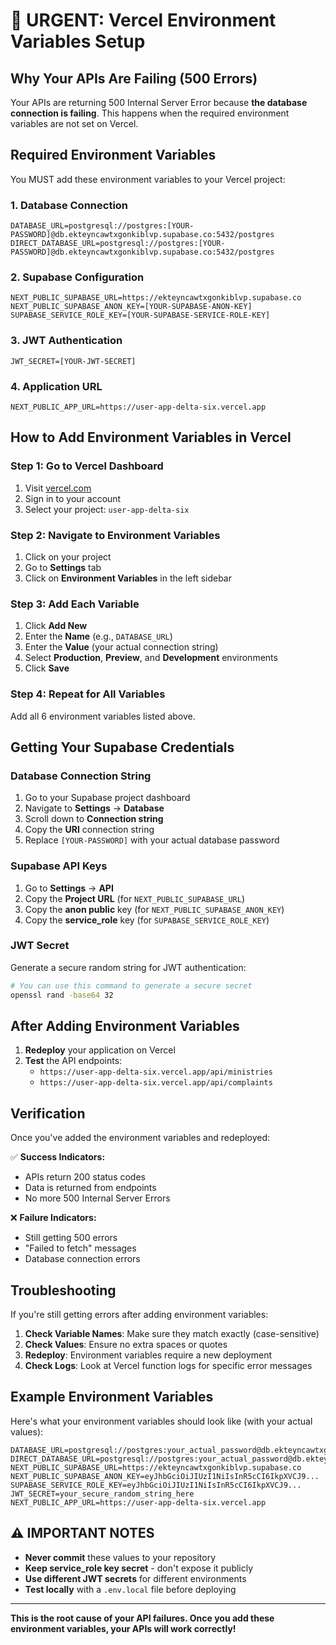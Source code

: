 # 🚨 URGENT: Vercel Environment Variables Setup

## Why Your APIs Are Failing (500 Errors)

Your APIs are returning 500 Internal Server Error because **the database connection is failing**. This happens when the required environment variables are not set on Vercel.

## Required Environment Variables

You MUST add these environment variables to your Vercel project:

### 1. Database Connection
```
DATABASE_URL=postgresql://postgres:[YOUR-PASSWORD]@db.ekteyncawtxgonkiblvp.supabase.co:5432/postgres
DIRECT_DATABASE_URL=postgresql://postgres:[YOUR-PASSWORD]@db.ekteyncawtxgonkiblvp.supabase.co:5432/postgres
```

### 2. Supabase Configuration
```
NEXT_PUBLIC_SUPABASE_URL=https://ekteyncawtxgonkiblvp.supabase.co
NEXT_PUBLIC_SUPABASE_ANON_KEY=[YOUR-SUPABASE-ANON-KEY]
SUPABASE_SERVICE_ROLE_KEY=[YOUR-SUPABASE-SERVICE-ROLE-KEY]
```

### 3. JWT Authentication
```
JWT_SECRET=[YOUR-JWT-SECRET]
```

### 4. Application URL
```
NEXT_PUBLIC_APP_URL=https://user-app-delta-six.vercel.app
```

## How to Add Environment Variables in Vercel

### Step 1: Go to Vercel Dashboard
1. Visit [vercel.com](https://vercel.com)
2. Sign in to your account
3. Select your project: `user-app-delta-six`

### Step 2: Navigate to Environment Variables
1. Click on your project
2. Go to **Settings** tab
3. Click on **Environment Variables** in the left sidebar

### Step 3: Add Each Variable
1. Click **Add New**
2. Enter the **Name** (e.g., `DATABASE_URL`)
3. Enter the **Value** (your actual connection string)
4. Select **Production**, **Preview**, and **Development** environments
5. Click **Save**

### Step 4: Repeat for All Variables
Add all 6 environment variables listed above.

## Getting Your Supabase Credentials

### Database Connection String
1. Go to your Supabase project dashboard
2. Navigate to **Settings** → **Database**
3. Scroll down to **Connection string**
4. Copy the **URI** connection string
5. Replace `[YOUR-PASSWORD]` with your actual database password

### Supabase API Keys
1. Go to **Settings** → **API**
2. Copy the **Project URL** (for `NEXT_PUBLIC_SUPABASE_URL`)
3. Copy the **anon public** key (for `NEXT_PUBLIC_SUPABASE_ANON_KEY`)
4. Copy the **service_role** key (for `SUPABASE_SERVICE_ROLE_KEY`)

### JWT Secret
Generate a secure random string for JWT authentication:
```bash
# You can use this command to generate a secure secret
openssl rand -base64 32
```

## After Adding Environment Variables

1. **Redeploy** your application on Vercel
2. **Test** the API endpoints:
   - `https://user-app-delta-six.vercel.app/api/ministries`
   - `https://user-app-delta-six.vercel.app/api/complaints`

## Verification

Once you've added the environment variables and redeployed:

✅ **Success Indicators:**
- APIs return 200 status codes
- Data is returned from endpoints
- No more 500 Internal Server Errors

❌ **Failure Indicators:**
- Still getting 500 errors
- "Failed to fetch" messages
- Database connection errors

## Troubleshooting

If you're still getting errors after adding environment variables:

1. **Check Variable Names**: Make sure they match exactly (case-sensitive)
2. **Check Values**: Ensure no extra spaces or quotes
3. **Redeploy**: Environment variables require a new deployment
4. **Check Logs**: Look at Vercel function logs for specific error messages

## Example Environment Variables

Here's what your environment variables should look like (with your actual values):

```
DATABASE_URL=postgresql://postgres:your_actual_password@db.ekteyncawtxgonkiblvp.supabase.co:5432/postgres
DIRECT_DATABASE_URL=postgresql://postgres:your_actual_password@db.ekteyncawtxgonkiblvp.supabase.co:5432/postgres
NEXT_PUBLIC_SUPABASE_URL=https://ekteyncawtxgonkiblvp.supabase.co
NEXT_PUBLIC_SUPABASE_ANON_KEY=eyJhbGciOiJIUzI1NiIsInR5cCI6IkpXVCJ9...
SUPABASE_SERVICE_ROLE_KEY=eyJhbGciOiJIUzI1NiIsInR5cCI6IkpXVCJ9...
JWT_SECRET=your_secure_random_string_here
NEXT_PUBLIC_APP_URL=https://user-app-delta-six.vercel.app
```

## ⚠️ IMPORTANT NOTES

- **Never commit** these values to your repository
- **Keep service_role key secret** - don't expose it publicly
- **Use different JWT secrets** for different environments
- **Test locally** with a `.env.local` file before deploying

---

**This is the root cause of your API failures. Once you add these environment variables, your APIs will work correctly!**

